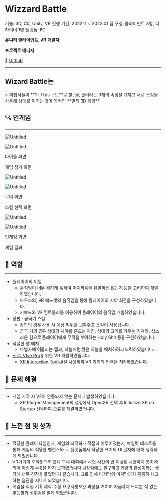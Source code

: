 # Wizzard Battle

기술: 3D, C#, Unity, VR
진행 기간: 2022.11 ~ 2023.01
팀 구성: 클라이언트 3명, 디자이너 1명
플랫폼: PC

**유니티 클라이언트, VR 개발자**

**프로젝트 매니저**

🔗 [Github](https://github.com/Wizard-Battle-GSM/WizzardBattle)

---

## Wizard Battle는

<aside>
💡 마법사들이 **1 : 1 fps 구도**로 불, 물, 풀이라는 3개의 속성을 가지고 서로 스킬을 사용해 상대를 이기는 것이 목적인 **멀티 3D 게임**

</aside>

## 🔍 인게임

---

![Untitled](Wizzard%20Battle%206041427a2110471696c975f23c56ad6e/Untitled.png)

![Untitled](Wizzard%20Battle%206041427a2110471696c975f23c56ad6e/Untitled%201.png)

타이틀 화면

게임 참가 화면

![Untitled](Wizzard%20Battle%206041427a2110471696c975f23c56ad6e/Untitled%202.png)

![Untitled](Wizzard%20Battle%206041427a2110471696c975f23c56ad6e/Untitled%203.png)

로비 화면

스킬 선택 화면

![Untitled](Wizzard%20Battle%206041427a2110471696c975f23c56ad6e/Untitled%204.png)

![Untitled](Wizzard%20Battle%206041427a2110471696c975f23c56ad6e/Untitled%205.png)

인게임 화면

게임 결과

## 📝 역할

---

- 플레이어의 이동
    - 움직임이 너무 격하게 움직여 어지러움을 유발하진 않는지 등을 고려하여 개발하였습니다.
    - 마우스의, VR 헤드셋의 움직임을 통해 플레이어의 시야 회전을 구성하였습니다.
    - 키보드와 VR 컨트롤러를 이용하여 플레이어의 움직임 개발하였습니다.
- 장판 · 궁극기 스킬
    - 장판의 경우 사용 시 예상 범위를 보여주고 스킬이 사용됩니다.
    - 궁극 기의 경우 상대의 시야를 흔드는 지진, 상대의 크기를 키우는 커져라, 성스러운 힘으로 플레이어에게 무적을 부여하는 Holy Shit 등을 구현하였습니다.
- 적절한 맵 배치
    - 마법사에 어울리는 맵과, 하늘처럼 맑은 하늘을 배치하려고 노력하였습니다.
- [HTC VIve Pro](https://www.vive.com/kr/product/vive-pro-full-kit/)를 위한 VR 개발하였습니다.
    - [XR Interaction Toolkit](https://docs.unity3d.com/kr/2019.4/Manual/com.unity.xr.interaction.toolkit.html)을 사용하여 VR 기기의 입력을 처리하였습니다.

## 💊 문제 해결

---

- 게임 시작 시 VR이 연동되지 않는 문제가 발생하였습니다.
    - XR Plug-in Management의 설정에서 OpenXR 선택 후 Initialize XR on Startup 선택하여 오류를 해결하였습니다.

## 🎁 느낀 점 및 성과

---

- 적당한 플레이 타임인지, 게임의 최적화가 적절히 이루어졌는지, 파일럿 테스트를 통해 게임의 적당한 밸런스와 두 플랫폼에서 적당한 크기의 UI 인지에 대해 생각하게 되었습니다.
- VR기기의 오작동으로 인해 교내 대회에서 시연 시간의 반 이상을 시연하지 못하게 되어 아쉽게 수상을 하지 못하였습니다.팀장임에도 불구하고 게임의 완성이라는 생각에 너무 긴장을 풀었던 거 같습니다. 그로 인해 마지막의 마지막까지 꼼꼼히 체크하는 습관을 지니게 되었습니다.
- 게임을 직접 기획.제작.수정.요구사항보완 과정을 거치며 지금까지 느껴본 적 없는 뿌듯함과 성취감을 알게 되었습니다.
